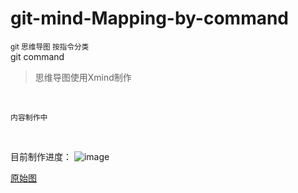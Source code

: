 # git-mind-Mapping-by-command
<small>git 思维导图 按指令分类</small>
<br/>
git command
<br/>
> 思维导图使用Xmind制作

<br/>

`内容制作中`

<br/>

目前制作进度：
![image](https://github.com/Kuri-su/git-mind-Mapping-by-command/blob/master/git.png "showPNG")<br/>

[原始图](https://raw.githubusercontent.com/Kuri-su/git-mind-Mapping-by-command/master/git.png "pic" )
